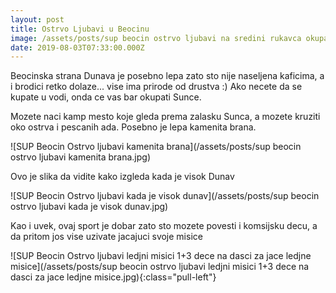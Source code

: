 ```yaml
---
layout: post
title: Ostrvo Ljubavi u Beocinu
image: /assets/posts/sup beocin ostrvo ljubavi na sredini rukavca okupani suncem.jpg
date: 2019-08-03T07:33:00.000Z
---
```


Beocinska strana Dunava je posebno lepa zato sto nije naseljena kaficima, a i brodici retko dolaze... vise ima prirode od drustva :)
Ako necete da se kupate u vodi, onda ce vas bar okupati Sunce.

Mozete naci kamp mesto koje gleda prema zalasku Sunca, a mozete kruziti oko ostrva i pescanih ada.
Posebno je lepa kamenita brana.

![SUP Beocin Ostrvo ljubavi kamenita brana](/assets/posts/sup beocin ostrvo ljubavi kamenita brana.jpg)

Ovo je slika da vidite kako izgleda kada je visok Dunav

![SUP Beocin Ostrvo ljubavi kada je visok dunav](/assets/posts/sup beocin ostrvo ljubavi kada je visok dunav.jpg)

Kao i uvek, ovaj sport je dobar zato sto mozete povesti i komsijsku decu, a da
pritom jos vise uzivate jacajuci svoje misice

![SUP Beocin Ostrvo ljubavi ledjni misici 1+3 dece na dasci za jace ledjne misice](/assets/posts/sup beocin ostrvo ljubavi ledjni misici 1+3 dece na dasci za jace ledjne misice.jpg){:class="pull-left"}
